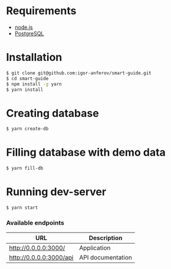 # Requirements
* [node.js](https://nodejs.org)
* [PostgreSQL](https://postgresql.org/download)
# Installation
```sh
$ git clone git@github.com:igor-anferov/smart-guide.git
$ cd smart-guide
$ npm install -g yarn
$ yarn install
```
# Creating database
```sh
$ yarn create-db
```
# Filling database with demo data
```sh
$ yarn fill-db
```
# Running dev-server
```sh
$ yarn start
```
### Available endpoints
| URL                     | Description       |
| ------                  | ------            |
| http://0.0.0.0:3000/    | Application       |
| http://0.0.0.0:3000/api | API documentation |
